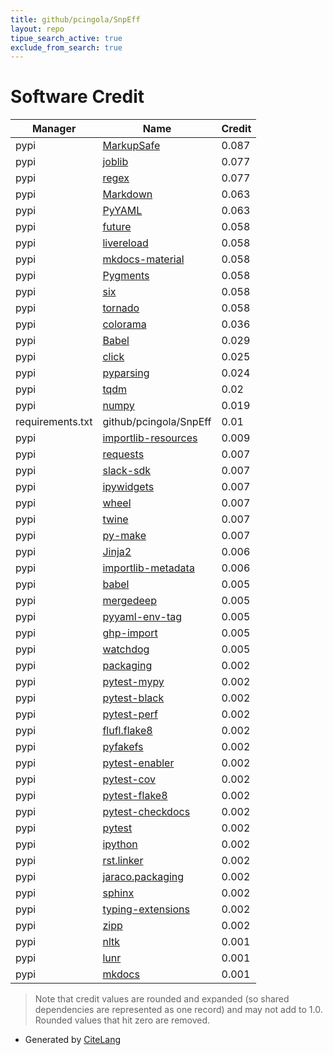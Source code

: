 ```yaml
---
title: github/pcingola/SnpEff
layout: repo
tipue_search_active: true
exclude_from_search: true
---
```

# Software Credit

|Manager|Name|Credit|
|-------|----|------|
|pypi|[MarkupSafe](https://palletsprojects.com/p/markupsafe/)|0.087|
|pypi|[joblib](https://joblib.readthedocs.io)|0.077|
|pypi|[regex](https://github.com/mrabarnett/mrab-regex)|0.077|
|pypi|[Markdown](https://Python-Markdown.github.io/)|0.063|
|pypi|[PyYAML](https://pyyaml.org/)|0.063|
|pypi|[future](https://python-future.org)|0.058|
|pypi|[livereload](https://github.com/lepture/python-livereload)|0.058|
|pypi|[mkdocs-material](https://squidfunk.github.io/mkdocs-material/)|0.058|
|pypi|[Pygments](https://pygments.org/)|0.058|
|pypi|[six](https://github.com/benjaminp/six)|0.058|
|pypi|[tornado](http://www.tornadoweb.org/)|0.058|
|pypi|[colorama](https://github.com/tartley/colorama)|0.036|
|pypi|[Babel](http://babel.pocoo.org/)|0.029|
|pypi|[click](https://palletsprojects.com/p/click/)|0.025|
|pypi|[pyparsing](https://pypi.org/project/pyparsing)|0.024|
|pypi|[tqdm](https://tqdm.github.io)|0.02|
|pypi|[numpy](https://pypi.org/project/numpy)|0.019|
|requirements.txt|github/pcingola/SnpEff|0.01|
|pypi|[importlib-resources](https://pypi.org/project/importlib-resources)|0.009|
|pypi|[requests](https://pypi.org/project/requests)|0.007|
|pypi|[slack-sdk](https://pypi.org/project/slack-sdk)|0.007|
|pypi|[ipywidgets](https://pypi.org/project/ipywidgets)|0.007|
|pypi|[wheel](https://pypi.org/project/wheel)|0.007|
|pypi|[twine](https://pypi.org/project/twine)|0.007|
|pypi|[py-make](https://pypi.org/project/py-make)|0.007|
|pypi|[Jinja2](https://palletsprojects.com/p/jinja/)|0.006|
|pypi|[importlib-metadata](https://github.com/python/importlib_metadata)|0.006|
|pypi|[babel](http://babel.pocoo.org/)|0.005|
|pypi|[mergedeep](https://github.com/clarketm/mergedeep)|0.005|
|pypi|[pyyaml-env-tag](https://pypi.org/project/pyyaml-env-tag)|0.005|
|pypi|[ghp-import](https://pypi.org/project/ghp-import)|0.005|
|pypi|[watchdog](https://pypi.org/project/watchdog)|0.005|
|pypi|[packaging](https://github.com/pypa/packaging)|0.002|
|pypi|[pytest-mypy](https://pypi.org/project/pytest-mypy)|0.002|
|pypi|[pytest-black](https://pypi.org/project/pytest-black)|0.002|
|pypi|[pytest-perf](https://pypi.org/project/pytest-perf)|0.002|
|pypi|[flufl.flake8](https://pypi.org/project/flufl.flake8)|0.002|
|pypi|[pyfakefs](https://pypi.org/project/pyfakefs)|0.002|
|pypi|[pytest-enabler](https://pypi.org/project/pytest-enabler)|0.002|
|pypi|[pytest-cov](https://pypi.org/project/pytest-cov)|0.002|
|pypi|[pytest-flake8](https://pypi.org/project/pytest-flake8)|0.002|
|pypi|[pytest-checkdocs](https://pypi.org/project/pytest-checkdocs)|0.002|
|pypi|[pytest](https://pypi.org/project/pytest)|0.002|
|pypi|[ipython](https://pypi.org/project/ipython)|0.002|
|pypi|[rst.linker](https://pypi.org/project/rst.linker)|0.002|
|pypi|[jaraco.packaging](https://pypi.org/project/jaraco.packaging)|0.002|
|pypi|[sphinx](https://pypi.org/project/sphinx)|0.002|
|pypi|[typing-extensions](https://pypi.org/project/typing-extensions)|0.002|
|pypi|[zipp](https://pypi.org/project/zipp)|0.002|
|pypi|[nltk](https://www.nltk.org/)|0.001|
|pypi|[lunr](https://github.com/yeraydiazdiaz/lunr.py)|0.001|
|pypi|[mkdocs](https://www.mkdocs.org)|0.001|


> Note that credit values are rounded and expanded (so shared dependencies are represented as one record) and may not add to 1.0. Rounded values that hit zero are removed.


- Generated by [CiteLang](https://github.com/vsoch/citelang)
